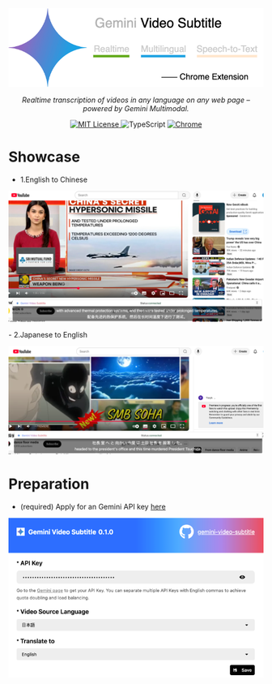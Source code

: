 
<picture>
  <source media="(prefers-color-scheme: dark)" srcset="./public/gemini-video-subtitle.png">
  <img alt="NebulaGraph Data Intelligence Suite(ngdi)" src="./public/gemini-video-subtitle.png">
</picture>
<p align="center">
    <em>Realtime transcription of videos in any language on any web page – powered by Gemini Multimodal.</em>
</p>

<p align="center">
  <a href="LICENSE" target="_blank">
    <img alt="MIT License" src="https://img.shields.io/github/license/yetone/openai-translator.svg?style=flat-square" />
  </a>

  <!-- TypeScript Badge -->
  <img alt="TypeScript" src="https://img.shields.io/badge/-TypeScript-blue?style=flat-square&logo=typescript&logoColor=white" />

  <a href="https://chrome.google.com/webstore/detail/openai-translator/ogjibjphoadhljaoicdnjnmgokohngcc" target="_blank">
    <img alt="Chrome" src="https://img.shields.io/chrome-web-store/stars/ogjibjphoadhljaoicdnjnmgokohngcc?color=blue&label=Chrome&style=flat-square&logo=google-chrome&logoColor=white" />
  </a>
</p>

# Showcase
- 1.English to Chinese
<p align="center">
  <a href="./public/screenshot1.png" target="_blank">
    <img width="700" src="./public/screenshot1.png" />
  </a>
</p>
- 2.Japanese to English
<p align="center">
  <a href="./public/screenshot2.png" target="_blank">
    <img width="700" src="./public/screenshot2.png" />
  </a>
</p>

# Preparation
- (required) Apply for an Gemini API key [here](https://platform.openai.com/account/api-keys)
<p align="center">
  <a href="./public/popup-config.png" target="_blank">
    <img width="700" src="./public/popup-config.png" />
  </a>
</p>